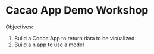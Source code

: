 # Cacao App Demo Workshop

Objectives:
1. Build a Cocoa App to return data to be visualized
2. Build a n app to use a model
